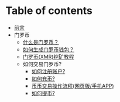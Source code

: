 # Table of contents

* [前言](README.md)
* 门罗币
  * [什么是门罗币？](XMR/ABOUT.md)
  * [如何生成门罗币钱包？](XMR/Wallet.md)
  * [门罗币(XMR)挖矿教程]()
  * 如何交易门罗币?
     * [如何注册账户?](XMR/REGISTER.md)
     * [如何充币?](XMR/RECHARGE.md)
     * [币币交易操作流程(网页版/手机APP)](XMR/TRANSACTION.md)
     * [如何提币?](XMR/WITHDRAW.md)